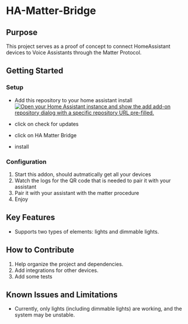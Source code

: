 # HA-Matter-Bridge

## Purpose

This project serves as a proof of concept to connect HomeAssistant devices to Voice Assistants through the Matter Protocol.

## Getting Started

### Setup

- Add this repository to your home assistant install \
  [![Open your Home Assistant instance and show the add add-on repository dialog with a specific repository URL pre-filled.](https://my.home-assistant.io/badges/supervisor_add_addon_repository.svg)](https://my.home-assistant.io/redirect/supervisor_add_addon_repository/?repository_url=https%3A%2F%2Fgithub.com%2FJatus93%2Fha-matter-bridge)

- click on check for updates
- click on HA Matter Bridge
- install

### Configuration

1. Start this addon, should autmatically get all your devices
2. Watch the logs for the QR code that is needed to pair it with your assistant
3. Pair it with your assistant with the matter procedure
4. Enjoy

## Key Features

- Supports two types of elements: lights and dimmable lights.

## How to Contribute

1. Help organize the project and dependencies.
2. Add integrations for other devices.
3. Add some tests

## Known Issues and Limitations

- Currently, only lights (including dimmable lights) are working, and the system may be unstable.
